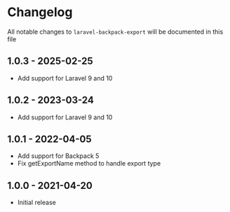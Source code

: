 # Changelog

All notable changes to `laravel-backpack-export` will be documented in this file

## 1.0.3 - 2025-02-25

- Add support for Laravel 9 and 10

## 1.0.2 - 2023-03-24

- Add support for Laravel 9 and 10

## 1.0.1 - 2022-04-05

- Add support for Backpack 5
- Fix getExportName method to handle export type

## 1.0.0 - 2021-04-20

- Initial release

